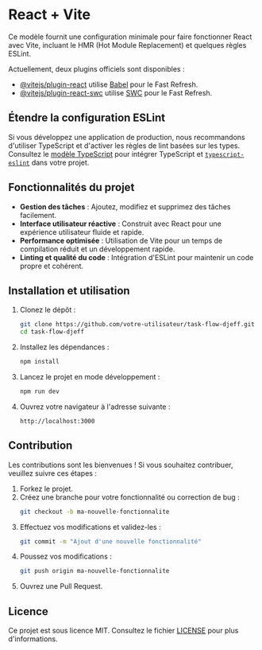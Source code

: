# React + Vite

Ce modèle fournit une configuration minimale pour faire fonctionner React avec Vite, incluant le HMR (Hot Module Replacement) et quelques règles ESLint.

Actuellement, deux plugins officiels sont disponibles :

- [@vitejs/plugin-react](https://github.com/vitejs/vite-plugin-react/blob/main/packages/plugin-react/README.md) utilise [Babel](https://babeljs.io/) pour le Fast Refresh.
- [@vitejs/plugin-react-swc](https://github.com/vitejs/vite-plugin-react-swc) utilise [SWC](https://swc.rs/) pour le Fast Refresh.

## Étendre la configuration ESLint

Si vous développez une application de production, nous recommandons d'utiliser TypeScript et d'activer les règles de lint basées sur les types. Consultez le [modèle TypeScript](https://github.com/vitejs/vite/tree/main/packages/create-vite/template-react-ts) pour intégrer TypeScript et [`typescript-eslint`](https://typescript-eslint.io) dans votre projet.
## Fonctionnalités du projet

- **Gestion des tâches** : Ajoutez, modifiez et supprimez des tâches facilement.
- **Interface utilisateur réactive** : Construit avec React pour une expérience utilisateur fluide et rapide.
- **Performance optimisée** : Utilisation de Vite pour un temps de compilation réduit et un développement rapide.
- **Linting et qualité du code** : Intégration d'ESLint pour maintenir un code propre et cohérent.

## Installation et utilisation

1. Clonez le dépôt :
    ```bash
    git clone https://github.com/votre-utilisateur/task-flow-djeff.git
    cd task-flow-djeff
    ```

2. Installez les dépendances :
    ```bash
    npm install
    ```

3. Lancez le projet en mode développement :
    ```bash
    npm run dev
    ```

4. Ouvrez votre navigateur à l'adresse suivante :
    ```
    http://localhost:3000
    ```

## Contribution

Les contributions sont les bienvenues ! Si vous souhaitez contribuer, veuillez suivre ces étapes :

1. Forkez le projet.
2. Créez une branche pour votre fonctionnalité ou correction de bug :
    ```bash
    git checkout -b ma-nouvelle-fonctionnalite
    ```
3. Effectuez vos modifications et validez-les :
    ```bash
    git commit -m "Ajout d'une nouvelle fonctionnalité"
    ```
4. Poussez vos modifications :
    ```bash
    git push origin ma-nouvelle-fonctionnalite
    ```
5. Ouvrez une Pull Request.

## Licence

Ce projet est sous licence MIT. Consultez le fichier [LICENSE](./LICENSE) pour plus d'informations.